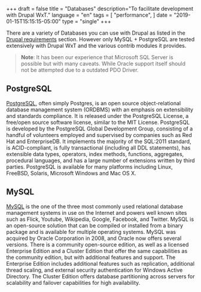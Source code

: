 +++
draft = false
title = "Databases"
description="To facilitate development with Drupal WxT."
language = "en"
tags = [
    "performance",
]
date = "2019-01-15T15:15:15-05:00"
type = "single"
+++

There are a variety of Databases you can use with Drupal as listed in the [Drupal requirements][drupal_req] section. However only MySQL + PostgreSQL are tested extensively with Drupal WxT and the various contrib modules it provides.

> **Note**: It has been our experience that Microsoft SQL Server is possible but with many caveats. While Oracle support itself should not be attempted due to a outdated PDO Driver.

## PostgreSQL

[PostgreSQL][postgresql], often simply Postgres, is an open source object-relational database management system (ORDBMS) with an emphasis on extensibility and standards compliance. It is released under the PostgreSQL License, a free/open source software license, similar to the MIT License. PostgreSQL is developed by the PostgreSQL Global Development Group, consisting of a handful of volunteers employed and supervised by companies such as Red Hat and EnterpriseDB. It implements the majority of the SQL:2011 standard, is ACID-compliant, is fully transactional (including all DDL statements), has extensible data types, operators, index methods, functions, aggregates, procedural languages, and has a large number of extensions written by third parties. PostgreSQL is available for many platforms including Linux, FreeBSD, Solaris, Microsoft Windows and Mac OS X.

## MySQL

[MySQL][mysql] is the one of the three most commonly used relational database management systems in use on the Internet and powers well known sites such as Flick, Youtube, Wikipedia, Google, Facebook, and Twitter. MySQL is an open-source solution that can be compiled or installed from a binary package and is available for multiple operating systems. MySQL was acquired by Oracle Corporation in 2008, and Oracle now offers several versions. There is a community open-source edition, as well as a licensed Enterprise Edition and a Cluster Edition that offer the same capabilities as the community edition, but with additional features and support. The Enterprise Edition includes additional features such as replication, additional thread scaling, and external security authentication for Windows Active Directory. The Cluster Edition offers database partitioning across servers for scalability and failover capabilities for high availability.

<!-- Links Referenced -->

[drupal_req]:       https://www.drupal.org/requirements
[mysql]:            https://mysql.com
[postgresql]:       https://postgresql.org
